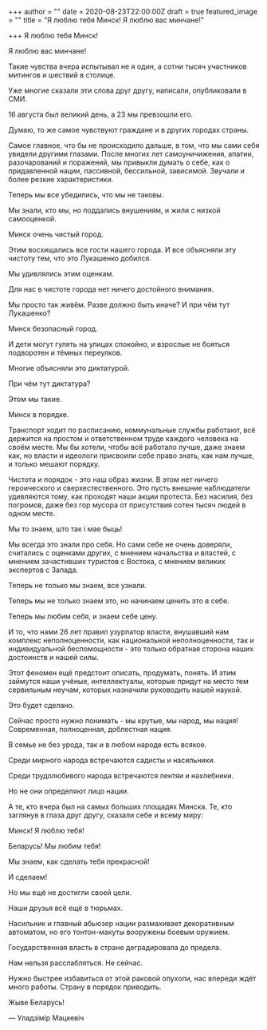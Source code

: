 +++
author = ""
date = 2020-08-23T22:00:00Z
draft = true
featured_image = ""
title = "Я люблю тебя Минск! Я люблю вас минчане!"

+++
Я люблю тебя Минск!

Я люблю вас минчане!

Такие чувства вчера испытывал не я один, а сотни тысяч участников митингов и шествий в столице. 

Уже многие сказали эти слова друг другу, написали, опубликовали в СМИ.

16 августа был великий день, а 23 мы превзошли его. 

Думаю, то же самое чувствуют граждане и в других городах страны.

Самое главное, что бы не происходило дальше, в том, что мы сами себя увидели другими глазами. После многих лет самоуничижения, апатии, разочарований и поражений, мы привыкли думать о себе, как о придавленной нации, пассивной, бессильной, зависимой. Звучали и более резкие характеристики.

Теперь мы все убедились, что мы не таковы.

Мы знали, кто мы, но поддались внушениям, и жили с низкой самооценкой.

Минск очень чистый город.

Этим восхищались все гости нашего города. И все объясняли эту чистоту тем, что это Лукашенко добился.

Мы удивлялись этим оценкам. 

Для нас в чистоте города нет ничего достойного внимания. 

Мы просто так живём. Разве должно быть иначе? И при чём тут Лукашенко?

Минск безопасный город.

И дети могут гулять на улицах спокойно, и взрослые не бояться подворотен и тёмных переулков.

Многие объясняли это диктатурой.

При чём тут диктатура? 

Этом мы такие.

Минск в порядке.

Транспорт ходит по расписанию, коммунальные службы работают, всё держится на простом и ответственном труде каждого человека на своём месте. Мы бы хотели, чтобы всё работало лучше, даже знаем как, но власти и идеологи присвоили себе право знать, как нам лучше, и только мешают порядку.

Чистота и порядок - это наш образ жизни. В этом нет ничего героического и сверхестественного. Это пусть внешние наблюдатели удивляются тому, как проходят наши акции протеста. Без насилия, без погромов, даже без гор мусора от присутствия сотен тысяч людей в одном месте.

Мы то знаем, што так і мае быць!

Мы всегда это знали про себя. Но сами себе не очень доверяли, считались с оценками других, с мнением начальства и властей, с мнением зачастивших туристов с Востока, с мнением великих экспертов с Запада. 

Теперь не только мы знаем, все узнали.

Теперь мы не только знаем это, но начинаем ценить это в себе.

Теперь мы любим себя, и знаем себе цену.

И то, что нами 26 лет правил узурпатор власти, внушавший нам комплекс неполноценности, как национальной неполноценности, так и индивидуальной беспомощности - это только обратная сторона наших достоинств и нашей силы.

Этот феномен ещё предстоит описать, продумать, понять. И этим займутся наши учёные, интеллектуалы, которые придут на место тем сервильным неучам, которых назначили руководить нашей наукой.

Это будет сделано.

Сейчас просто нужно понимать - мы крутые, мы народ, мы нация! Современная, полноценная, доблестная нация.

В семье не без урода, так и в любом народе есть всякое. 

Среди мирного народа встречаются садисты и насильники.

Среди трудолюбивого народа встречаются лентяи и нахлебники.

Но не они определяют лицо нации.

А те, кто вчера был на самых больших площадях Минска. Те, кто заглянув в глаза друг другу, сказали себе и всему миру:

Минск! Я люблю тебя!

Беларусь! Мы любим тебя!

Мы знаем, как сделать тебя прекрасной!

И сделаем!

Но мы ещё не достигли своей цели.

Наши друзья всё ещё в тюрьмах.

Насильник и главный абьюзер нации размахивает декоративным автоматом, но его тонтон-макуты вооружены боевым оружием. 

Государственная власть в стране деградировала до предела.

Нам нельзя расслабляться. Не сейчас. 

Нужно быстрее избавиться от этой раковой опухоли, нас впереди ждёт много работы. Страну в порядок приводить.

Жыве Беларусь!

— Уладзімір Мацкевіч